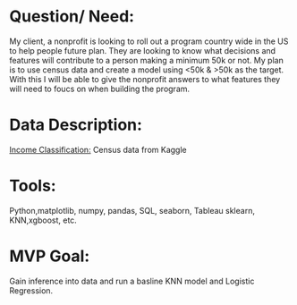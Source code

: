 # Question/ Need:
My client, a nonprofit is looking to roll out a program country wide in the US to help people future plan. They are looking to know what decisions and features will contribute to a person making a minimum 50k or not.
My plan is to use census data and create a model using <50k & >50k as the target. With this I will be able to give the nonprofit answers to what features they will need to foucs on when building the program.

# Data Description:
[Income Classification:](https://www.kaggle.com/lodetomasi1995/income-classification) Census data from Kaggle


# Tools:
Python,matplotlib, numpy, pandas, SQL, seaborn, Tableau 
sklearn, KNN,xgboost, etc.

# MVP Goal:
Gain inference into data and run a basline KNN model and Logistic Regression.
